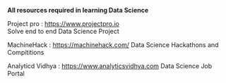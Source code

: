 **All resources required in learning Data Science**

Project pro : https://www.projectpro.io  
 Solve end to end Data Science Project
 
MachineHack : https://machinehack.com/ 
 Data Science Hackathons and Compititions

Analyticd Vidhya : https://www.analyticsvidhya.com Data Science Job Portal
